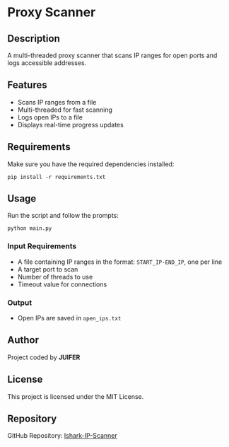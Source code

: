 # Proxy Scanner

## Description
A multi-threaded proxy scanner that scans IP ranges for open ports and logs accessible addresses.

## Features
- Scans IP ranges from a file
- Multi-threaded for fast scanning
- Logs open IPs to a file
- Displays real-time progress updates

## Requirements
Make sure you have the required dependencies installed:
```
pip install -r requirements.txt
```

## Usage
Run the script and follow the prompts:
```
python main.py
```

### Input Requirements
- A file containing IP ranges in the format: `START_IP-END_IP`, one per line
- A target port to scan
- Number of threads to use
- Timeout value for connections

### Output
- Open IPs are saved in `open_ips.txt`

## Author
Project coded by **JUIFER**

## License
This project is licensed under the MIT License.

## Repository
GitHub Repository: [Ishark-IP-Scanner](https://github.com/juifer/Ishark-IP-Scanner)
